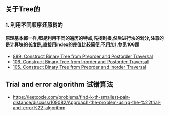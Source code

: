 ## 关于Tree的
### 1. 利用不同顺序还原树的
#### 原理基本都一样,都是利用不同的遍历的特点,先找到根,然后进行块的划分,注意的是计算块的长度是,直接用index的差值比较简便,不用加1,参见106题
* [889. Construct Binary Tree from Preorder and Postorder Traversal](https://leetcode.com/problems/construct-binary-tree-from-preorder-and-postorder-traversal/description/)
* [106. Construct Binary Tree from Inorder and Postorder Traversal](https://leetcode.com/problems/construct-binary-tree-from-inorder-and-postorder-traversal/description/)
* [105. Construct Binary Tree from Preorder and Inorder Traversal](https://leetcode.com/problems/construct-binary-tree-from-preorder-and-inorder-traversal/description/)


## Trial and error algorithm 试错算法
* https://leetcode.com/problems/find-k-th-smallest-pair-distance/discuss/109082/Approach-the-problem-using-the-%22trial-and-error%22-algorithm
